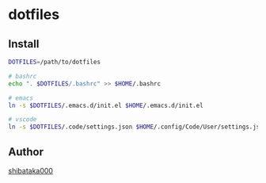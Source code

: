 # dotfiles

## Install

```bash
DOTFILES=/path/to/dotfiles

# bashrc
echo ". $DOTFILES/.bashrc" >> $HOME/.bashrc

# emacs
ln -s $DOTFILES/.emacs.d/init.el $HOME/.emacs.d/init.el

# vscode
ln -s $DOTFILES/.code/settings.json $HOME/.config/Code/User/settings.json
```

## Author

[shibataka000](https://github.com/shibataka000)
